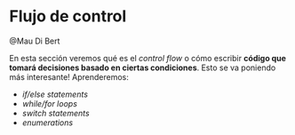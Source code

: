 # Flujo de control

@Mau Di Bert

En esta sección veremos qué es el _control flow_ o cómo escribir __código que tomará decisiones basado en ciertas condiciones__. Esto se va poniendo más interesante! Aprenderemos:

- _if/else statements_
- _while/for loops_
- _switch statements_
- _enumerations_
